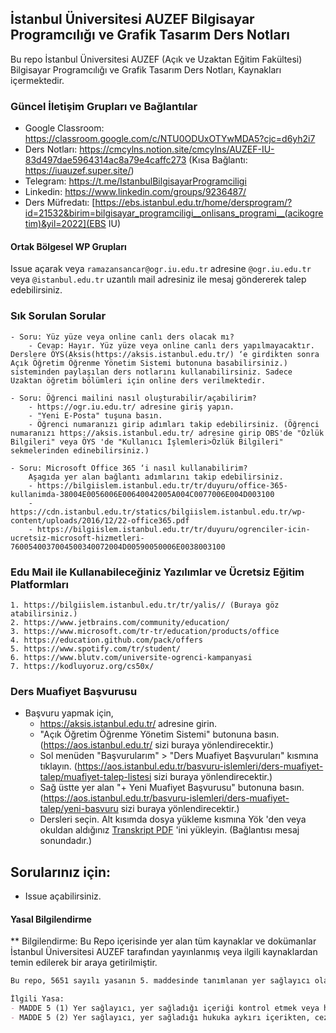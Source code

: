 ## İstanbul Üniversitesi AUZEF Bilgisayar Programcılığı ve Grafik Tasarım Ders Notları
Bu repo İstanbul Üniversitesi AUZEF (Açık ve Uzaktan Eğitim Fakültesi) Bilgisayar Programcılığı ve Grafik Tasarım Ders Notları, Kaynakları içermektedir.


### Güncel İletişim Grupları ve Bağlantılar
- Google Classroom: https://classroom.google.com/c/NTU0ODUxOTYwMDA5?cjc=d6yh2i7
- Ders Notları: https://cmcylns.notion.site/cmcylns/AUZEF-IU-83d497dae5964314ac8a79e4caffc273 (Kısa Bağlantı: https://iuauzef.super.site/)
- Telegram: https://t.me/IstanbulBilgisayarProgramciligi
- Linkedin: https://www.linkedin.com/groups/9236487/
- Ders Müfredatı: [https://ebs.istanbul.edu.tr/home/dersprogram/?id=21532&birim=bilgisayar_programciligi__onlisans_programi__(acikogretim)&yil=2022](EBS IU)

#### Ortak Bölgesel WP Grupları
Issue açarak veya `ramazansancar@ogr.iu.edu.tr` adresine `@ogr.iu.edu.tr` veya `@istanbul.edu.tr` uzantılı mail adresiniz ile mesaj göndererek talep edebilirsiniz.

### Sık Sorulan Sorular
    - Soru: Yüz yüze veya online canlı ders olacak mı?
        - Cevap: Hayır. Yüz yüze veya online canlı ders yapılmayacaktır. Derslere ÖYS(Aksis(https://aksis.istanbul.edu.tr/) ‘e girdikten sonra Açık Öğretim Öğrenme Yönetim Sistemi butonuna basabilirsiniz.) sisteminden paylaşılan ders notlarını kullanabilirsiniz. Sadece Uzaktan öğretim bölümleri için online ders verilmektedir.

    - Soru: Öğrenci mailini nasıl oluşturabilir/açabilirim?
	    - https://ogr.iu.edu.tr/ adresine giriş yapın.
	    - "Yeni E-Posta" tuşuna basın.
	    - Öğrenci numaranızı girip adımları takip edebilirsiniz. (Öğrenci numaranızı https://aksis.istanbul.edu.tr/ adresine girip OBS'de "Özlük Bilgileri" veya ÖYS 'de "Kullanıcı İşlemleri>Özlük Bilgileri" sekmelerinden edinebilirsiniz.)

    - Soru: Microsoft Office 365 ‘i nasıl kullanabilirim?
        Aşagıda yer alan bağlantı adımlarını takip edebilirsiniz.
	    - https://bilgiislem.istanbul.edu.tr/tr/duyuru/office-365-kullanimda-38004E0056006E00640042005A004C0077006E004D003100
        - https://cdn.istanbul.edu.tr/statics/bilgiislem.istanbul.edu.tr/wp-content/uploads/2016/12/22-office365.pdf
	    - https://bilgiislem.istanbul.edu.tr/tr/duyuru/ogrenciler-icin-ucretsiz-microsoft-hizmetleri-7600540037004500340072004D00590050006E0038003100

### Edu Mail ile Kullanabileceğiniz Yazılımlar ve Ücretsiz Eğitim Platformları
    1. https://bilgiislem.istanbul.edu.tr/tr/yalis// (Buraya göz atabilirsiniz.)
    2. https://www.jetbrains.com/community/education/
    3. https://www.microsoft.com/tr-tr/education/products/office
    4. https://education.github.com/pack/offers
    5. https://www.spotify.com/tr/student/
    6. https://www.blutv.com/universite-ogrenci-kampanyasi
    7. https://kodluyoruz.org/cs50x/

### Ders Muafiyet Başvurusu
- Başvuru yapmak için,
    - https://aksis.istanbul.edu.tr/ adresine girin.   
    - "Açık Öğretim Öğrenme Yönetim Sistemi" butonuna basın. (https://aos.istanbul.edu.tr/ sizi buraya yönlendirecektir.)
    - Sol menüden "Başvurularım" > "Ders Muafiyet Başvuruları" kısmına tıklayın. (https://aos.istanbul.edu.tr/basvuru-islemleri/ders-muafiyet-talep/muafiyet-talep-listesi sizi buraya yönlendirecektir.)
    - Sağ üstte yer alan "+ Yeni Muafiyet Başvurusu" butonuna basın. (https://aos.istanbul.edu.tr/basvuru-islemleri/ders-muafiyet-talep/yeni-basvuru sizi buraya yönlendirecektir.)
    - Dersleri seçin. Alt kısımda dosya yükleme kısmına Yök 'den veya okuldan aldığınız [Transkript PDF](https://www.turkiye.gov.tr/yuksekogretim-kurulu-transkript-belgesi-sorgulama) 'ini yükleyin. (Bağlantısı mesaj sonundadır.)
    
## Sorularınız için:
- Issue açabilirsiniz.

#### Yasal Bilgilendirme

** Bilgilendirme: Bu Repo içerisinde yer alan tüm kaynaklar ve dokümanlar İstanbul Üniversitesi AUZEF tarafından yayınlanmış veya ilgili kaynaklardan temin edilerek bir araya getirilmiştir.
```md
Bu repo, 5651 sayılı yasanın 5. maddesinde tanımlanan yer sağlayıcı olarak hizmet vermektedir. İlgili yasaya göre, repo yönetiminin hukuka aykırı içerikleri kontrol etme yükümlülüğü yoktur. Bu sebeple, repo uyar ve kaldır prensibini benimsemiştir. Telif hakkına konu olan eserlerin yasal olmayan bir biçimde paylaşıldığını ve yasal haklarının çiğnendiğini düşünen hak sahipleri veya meslek birlikleri, “ramazan@ramazansancar.com.tr” mail adresinden bana ulaşabilirler. Buraya ulaşan talep ve şikayetler hukuksal olarak incelenecek, şikayet yerinde görüldüğü takdirde, ihlal olduğu düşünülen içerikler repodan kaldırılacaktır.

İlgili Yasa:
- MADDE 5 (1) Yer sağlayıcı, yer sağladığı içeriği kontrol etmek veya hukuka aykırı bir faaliyetin söz konusu olup olmadığını araştırmakla yükümlü değildir.
- MADDE 5 (2) Yer sağlayıcı, yer sağladığı hukuka aykırı içerikten, ceza sorumluluğu ile ilgili hükümler saklı kalmak kaydıyla, bu Kanunun 8 inci ve 9 uncu maddelerine göre haberdar edilmesi halinde ve teknik olarak imkân bulunduğu ölçüde hukuka aykırı içeriği yayından kaldırmakla yükümlüdür.
```
